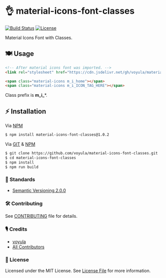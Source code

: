# 👌 material-icons-font-classes

[![Build Status][ico-travis]][link-travis]
[![License][ico-license]][link-license]

Material Icons Font with Classes.

## 🍽 Usage

```html
<!-- After material icons font was imported. -->
<link rel="stylesheet" href="https://cdn.jsdelivr.net/gh/voyula/material-icons-font-classes@1.0.2/dist/material-icons-font-classes.min.css">
```

```html
<span class="material-icons m_i_home"></span>
<span class="material-icons m_i_ICON_TAG_HERE"></span>
```

Class prefix is **m_i_***.

## ⚡ Installation

Via [NPM](https://www.npmjs.com/)

```bash
$ npm install material-icons-font-classes@1.0.2
```

Via [GIT](https://git-scm.com/) & [NPM](https://www.npmjs.com/)

```bash
$ git clone https://github.com/voyula/material-icons-font-classes.git
$ cd material-icons-font-classes
$ npm install
$ npm run build
```

### 📜 Standards

- [Semantic Versioning 2.0.0](https://semver.org/)

### 🛠 Contributing

See [CONTRIBUTING](CONTRIBUTING.md) file for details.

### 🎙 Credits

- [voyula](https://github.com/voyula)
- [All Contributors](../../contributors)

### 📌 License

Licensed under the MIT License. See [License File](LICENSE.md) for more information.

[ico-travis]: https://img.shields.io/travis/voyula/websocket-chat/master.svg?longCache=true&style=flat-square

[ico-license]: https://img.shields.io/packagist/l/voyula/validate.svg?longCache=true&style=flat-square


[link-travis]: https://travis-ci.org/voyula/material-icons-font-classes

[link-license]: LICENSE.md
